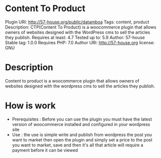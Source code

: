 # Content To Product
Plugin URI: http://57-house.org/public/datamboa
Tags: content, product
Description: CTP(Content To Product) is a woocommerce plugin that allows owners of websites designed with the WordPress cms to sell the articles they publish.
Requires at least: 4.7
Tested up to: 5.9
Author: 57-house
Stable tag: 1.0.0
Requires PHP: 7.0
Author URI: http://57-house.org
license: GNU

# Description
Content to product is a woocommerce plugin that allows owners of websites designed with the wordpress cms to sell the articles they publish. 

# How is work
- Prerequisites : Before you can use the plugin you must have the latest version of woocommerce installed and configured in your wordpress site
- Use : the use is simple write and publish from wordpress the post you want to market then open the plugin and simply set a price to the post you want to market, save and then it's all that article will require a payment before it can be viewed